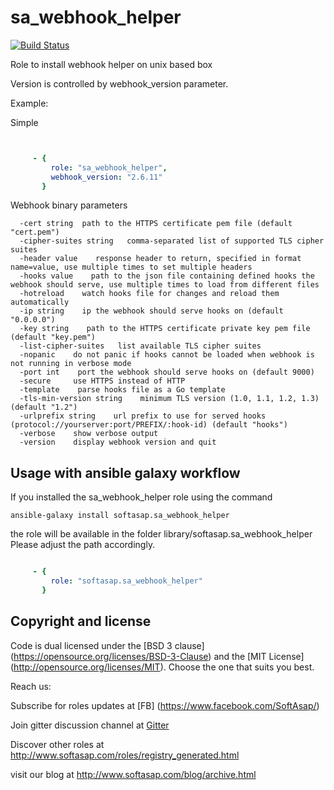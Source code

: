 sa_webhook_helper
=================

[![Build Status](https://travis-ci.org/softasap/sa_webhook_helper.svg?branch=master)](https://travis-ci.org/softasap/sa_webhook_helper)


Role to install webhook helper on unix based box

Version is controlled by  webhook_version parameter.


Example:

Simple

```YAML


     - {
         role: "sa_webhook_helper",
         webhook_version: "2.6.11"
       }

```

Webhook binary parameters

```
  -cert string	path to the HTTPS certificate pem file (default "cert.pem")
  -cipher-suites string   comma-separated list of supported TLS cipher suites
  -header value    response header to return, specified in format name=value, use multiple times to set multiple headers
  -hooks value    path to the json file containing defined hooks the webhook should serve, use multiple times to load from different files
  -hotreload    watch hooks file for changes and reload them automatically
  -ip string    ip the webhook should serve hooks on (default "0.0.0.0")
  -key string    path to the HTTPS certificate private key pem file (default "key.pem")
  -list-cipher-suites   list available TLS cipher suites
  -nopanic    do not panic if hooks cannot be loaded when webhook is not running in verbose mode
  -port int    port the webhook should serve hooks on (default 9000)
  -secure     use HTTPS instead of HTTP
  -template    parse hooks file as a Go template
  -tls-min-version string    minimum TLS version (1.0, 1.1, 1.2, 1.3) (default "1.2")
  -urlprefix string    url prefix to use for served hooks (protocol://yourserver:port/PREFIX/:hook-id) (default "hooks")
  -verbose    show verbose output
  -version    display webhook version and quit
```


Usage with ansible galaxy workflow
----------------------------------

If you installed the sa_webhook_helper role using the command

`
   ansible-galaxy install softasap.sa_webhook_helper
`

the role will be available in the folder library/softasap.sa_webhook_helper
Please adjust the path accordingly.

```YAML

     - {
         role: "softasap.sa_webhook_helper"
       }

```



Copyright and license
---------------------

Code is dual licensed under the [BSD 3 clause] (https://opensource.org/licenses/BSD-3-Clause) and the [MIT License] (http://opensource.org/licenses/MIT). Choose the one that suits you best.

Reach us:

Subscribe for roles updates at [FB] (https://www.facebook.com/SoftAsap/)

Join gitter discussion channel at [Gitter](https://gitter.im/softasap)

Discover other roles at  http://www.softasap.com/roles/registry_generated.html

visit our blog at http://www.softasap.com/blog/archive.html

